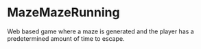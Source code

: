 # MazeMazeRunning
Web based game where a maze is generated and the player has a predetermined amount of time to escape.
